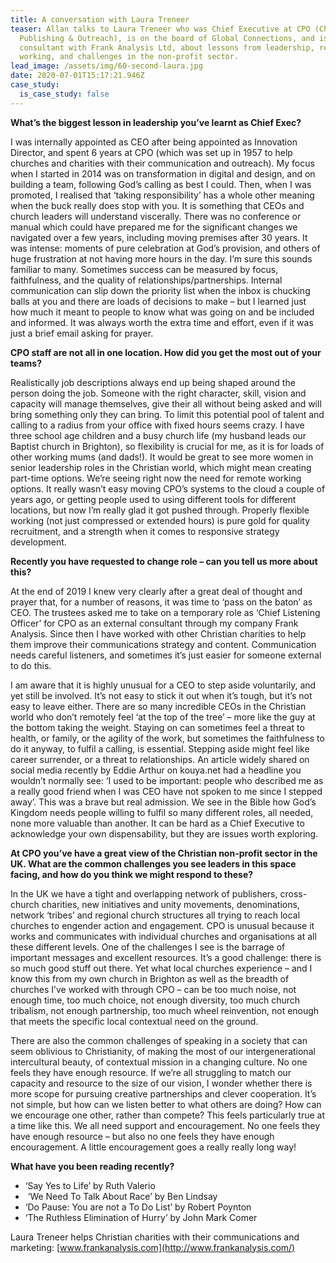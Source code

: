 ```yaml
---
title: A conversation with Laura Treneer
teaser: Allan talks to Laura Treneer who was Chief Executive at CPO (Christian
  Publishing & Outreach), is on the board of Global Connections, and is now a
  consultant with Frank Analysis Ltd, about lessons from leadership, remote
  working, and challenges in the non-profit sector.
lead_image: /assets/img/60-second-laura.jpg
date: 2020-07-01T15:17:21.946Z
case_study:
  is_case_study: false
---
```

**What’s the biggest lesson in leadership you’ve learnt as Chief Exec?**

I was internally appointed as CEO after being appointed as Innovation Director, and spent 6 years at CPO (which was set up in 1957 to help churches and charities with their communication and outreach). My focus when I started in 2014 was on transformation in digital and design, and on building a team, following God’s calling as best I could. Then, when I was promoted, I realised that ‘taking responsibility’ has a whole other meaning when the buck really does stop with you. It is something that CEOs and church leaders will understand viscerally. There was no conference or manual which could have prepared me for the significant changes we navigated over a few years, including moving premises after 30 years. It was intense: moments of pure celebration at God’s provision, and others of huge frustration at not having more hours in the day. I’m sure this sounds familiar to many. Sometimes success can be measured by focus, faithfulness, and the quality of relationships/partnerships. Internal communication can slip down the priority list when the inbox is chucking balls at you and there are loads of decisions to make – but I learned just how much it meant to people to know what was going on and be included and informed. It was always worth the extra time and effort, even if it was just a brief email asking for prayer.

**CPO staff are not all in one location. How did you get the most out of your teams?**

Realistically job descriptions always end up being shaped around the person doing the job. Someone with the right character, skill, vision and capacity will manage themselves, give their all without being asked and will bring something only they can bring. To limit this potential pool of talent and calling to a radius from your office with fixed hours seems crazy. I have three school age children and a busy church life (my husband leads our Baptist church in Brighton), so flexibility is crucial for me, as it is for loads of other working mums (and dads!). It would be great to see more women in senior leadership roles in the Christian world, which might mean creating part-time options. We’re seeing right now the need for remote working options. It really wasn’t easy moving CPO’s systems to the cloud a couple of years ago, or getting people used to using different tools for different locations, but now I’m really glad it got pushed through. Properly flexible working (not just compressed or extended hours) is pure gold for quality recruitment, and a strength when it comes to responsive strategy development.

**Recently you have requested to change role – can you tell us more about this?**

At the end of 2019 I knew very clearly after a great deal of thought and prayer that, for a number of reasons, it was time to ‘pass on the baton’ as CEO. The trustees asked me to take on a temporary role as ‘Chief Listening Officer’ for CPO as an external consultant through my company Frank Analysis. Since then I have worked with other Christian charities to help them improve their communications strategy and content. Communication needs careful listeners, and sometimes it’s just easier for someone external to do this.

I am aware that it is highly unusual for a CEO to step aside voluntarily, and yet still be involved. It’s not easy to stick it out when it’s tough, but it’s not easy to leave either. There are so many incredible CEOs in the Christian world who don’t remotely feel ‘at the top of the tree’ – more like the guy at the bottom taking the weight. Staying on can sometimes feel a threat to health, or family, or the agility of the work, but sometimes the faithfulness to do it anyway, to fulfil a calling, is essential. Stepping aside might feel like career surrender, or a threat to relationships. An article widely shared on social media recently by Eddie Arthur on kouya.net had a headline you wouldn’t normally see: ‘I used to be important: people who described me as a really good friend when I was CEO have not spoken to me since I stepped away’. This was a brave but real admission. We see in the Bible how God’s Kingdom needs people willing to fulfil so many different roles, all needed, none more valuable than another. It can be hard as a Chief Executive to acknowledge your own dispensability, but they are issues worth exploring.

**At CPO you’ve have a great view of the Christian non-profit sector in the UK. What are the common challenges you see leaders in this space facing, and how do you think we might respond to these?**

In the UK we have a tight and overlapping network of publishers, cross-church charities, new initiatives and unity movements, denominations, network ‘tribes’ and regional church structures all trying to reach local churches to engender action and engagement. CPO is unusual because it works and communicates with individual churches and organisations at all these different levels. One of the challenges I see is the barrage of important messages and excellent resources. It’s a good challenge: there is so much good stuff out there. Yet what local churches experience – and I know this from my own church in Brighton as well as the breadth of churches I’ve worked with through CPO – can be too much noise, not enough time, too much choice, not enough diversity, too much church tribalism, not enough partnership, too much wheel reinvention, not enough that meets the specific local contextual need on the ground.

There are also the common challenges of speaking in a society that can seem oblivious to Christianity, of making the most of our intergenerational intercultural beauty, of contextual mission in a changing culture. No one feels they have enough resource. If we’re all struggling to match our capacity and resource to the size of our vision, I wonder whether there is more scope for pursuing creative partnerships and clever cooperation. It’s not simple, but how can we listen better to what others are doing? How can we encourage one other, rather than compete? This feels particularly true at a time like this. We all need support and encouragement. No one feels they have enough resource – but also no one feels they have enough encouragement. A little encouragement goes a really really long way!

**What have you been reading recently?**

* ‘Say Yes to Life’ by Ruth Valerio
*  ‘We Need To Talk About Race’ by Ben Lindsay
* ‘Do Pause: You are not a To Do List’ by Robert Poynton
* ‘The Ruthless Elimination of Hurry’ by John Mark Comer

Laura Treneer helps Christian charities with their communications and marketing: [www.frankanalysis.com](http://www.frankanalysis.com/)